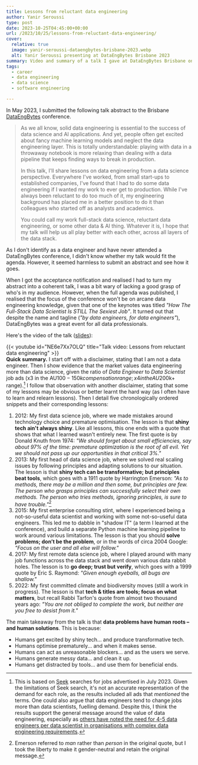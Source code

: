 ```yaml
---
title: Lessons from reluctant data engineering
author: Yanir Seroussi
type: post
date: 2023-10-25T04:45:00+00:00
url: /2023/10/25/lessons-from-reluctant-data-engineering/
cover:
  relative: true
  image: yanir-seroussi-dataengbytes-brisbane-2023.webp
  alt: Yanir Seroussi presenting at DataEngBytes Brisbane 2023
summary: Video and summary of a talk I gave at DataEngBytes Brisbane on what I learned from doing data engineering as part of every data science role I had.
tags:
  - career
  - data engineering
  - data science
  - software engineering

---
```


In May 2023, I submitted the following talk abstract to the Brisbane [DataEngBytes](https://dataengconf.com.au/) conference.

> As we all know, solid data engineering is essential to the success of data science and AI applications. And yet, people often get excited about fancy machine learning models and neglect the data engineering layer. This is totally understandable: playing with data in a throwaway notebook is more relaxing than dealing with a data pipeline that keeps finding ways to break in production.
>
> In this talk, I'll share lessons on data engineering from a data science perspective. Everywhere I've worked, from small start-ups to established companies, I've found that I had to do some data engineering if I wanted my work to ever get to production. While I've always been reluctant to do too much of it, my engineering background has placed me in a better position to do it than colleagues who started off as analysts and academics.
>
> You could call my work full-stack data science, reluctant data engineering, or some other data & AI thing. Whatever it is, I hope that my talk will help us all play better with each other, across all layers of the data stack.

As I don't identify as a data engineer and have never attended a DataEngBytes conference, I didn't know whether my talk would fit the agenda. However, it seemed harmless to submit an abstract and see how it goes.

When I got the acceptance notification and realised I had to turn my abstract into a coherent talk, I was a bit wary of lacking a good grasp of who's in my audience. However, when the full agenda was published, I realised that the focus of the conference won't be on arcane data engineering knowledge, given that one of the keynotes was titled _"How The Full-Stack Data Scientist Is STILL The Sexiest Job"_. It turned out that despite the name and tagline (_"by data engineers, for data engineers"_), DataEngBytes was a great event for all data professionals.

Here's the video of the talk ([slides](https://docs.google.com/presentation/d/100GiDkp3UKfQtWtxZOF4CaJWTuSYtkEYxkI0_INdqq8/edit)):

{{< youtube id="NE6e7Xx7OLQ" title="Talk video: Lessons from reluctant data engineering" >}}
<br>
**Quick summary.** I start off with a disclaimer, stating that I am not a data engineer. Then I show evidence that the market values data engineering more than data science, given the ratio of _Data Engineer_ to _Data Scientist_ job ads (x3 in the AU$100-150k compensation range; x4 in the AU$200k+ range).[^seek-details] I follow that observation with another disclaimer, stating that some of my lessons may be obvious or better learnt the hard way (as I often have to learn and relearn lessons). Then I detail five chronologically ordered snippets and their corresponding lessons:

1. 2012: My first data science job, where we made mistakes around technology choice and premature optimisation. The lesson is that **shiny tech ain't always shiny**. Like all lessons, this one ends with a quote that shows that what I learned wasn't entirely new. The first quote is by Donald Knuth from 1974: _"We should forget about small efficiencies, say about 97% of the time: premature optimization is the root of all evil. Yet we should not pass up our opportunities in that critical 3%."_
2. 2013: My first head of data science job, where we solved real scaling issues by following principles and adapting solutions to our situation. The lesson is that **shiny tech can be transformative; but principles beat tools**, which goes with a 1911 quote by Harrington Emerson: _"As to methods, there may be a million and then some, but principles are few. The person who grasps principles can successfully select their own methods. The person who tries methods, ignoring principles, is sure to have trouble."_[^emerson-man]
3. 2015: My first enterprise consulting stint, where I experienced being a not-so-useful data scientist and working with some not-so-useful data engineers. This led me to dabble in "shadow IT" (a term I learned at the conference), and build a separate Python machine learning pipeline to work around various limitations. The lesson is that you should **solve problems; don’t be the problem**, or in the words of circa 2004 Google: _"Focus on the user and all else will follow."_
4. 2017: My first remote data science job, where I played around with many job functions across the data stack and went down various data rabbit holes. The lesson is to **go deep; trust but verify**, which goes with a 1999 quote by Eric S. Raymond: _"Given enough eyeballs, all bugs are shallow."_
5. 2022: My first committed climate and biodiversity moves (still a work in progress). The lesson is that **tech & titles are tools; focus on what matters**, but recall Rabbi Tarfon's quote from almost two thousand years ago: _"You are not obliged to complete the work, but neither are you free to desist from it."_

The main takeaway from the talk is that **data problems have human roots – and human solutions**. This is because:

* Humans get excited by shiny tech... and produce transformative tech.
* Humans optimise prematurely... and when it makes sense.
* Humans can act as unreasonable blockers... and as the users we serve.
* Humans generate messy data... and clean it up.
* Humans get distracted by tools... and use them for beneficial ends.

[^seek-details]: This is based on [Seek](https://www.seek.com.au/) searches for jobs advertised in July 2023. Given the limitations of Seek search, it's not an accurate representation of the demand for each role, as the results included all ads that _mentioned_ the terms. One could also argue that data engineers tend to change jobs more than data scientists, fuelling demand. Despite this, I think the results support the general message around the value of data engineering, especially as [others have noted the need for 4-5 data engineers per data scientist in organisations with complex data engineering requirements](https://www.oreilly.com/radar/data-engineers-vs-data-scientists/).
[^emerson-man]: Emerson referred to _man_ rather than _person_ in the original quote, but I took the liberty to make it gender-neutral and retain the original message.
